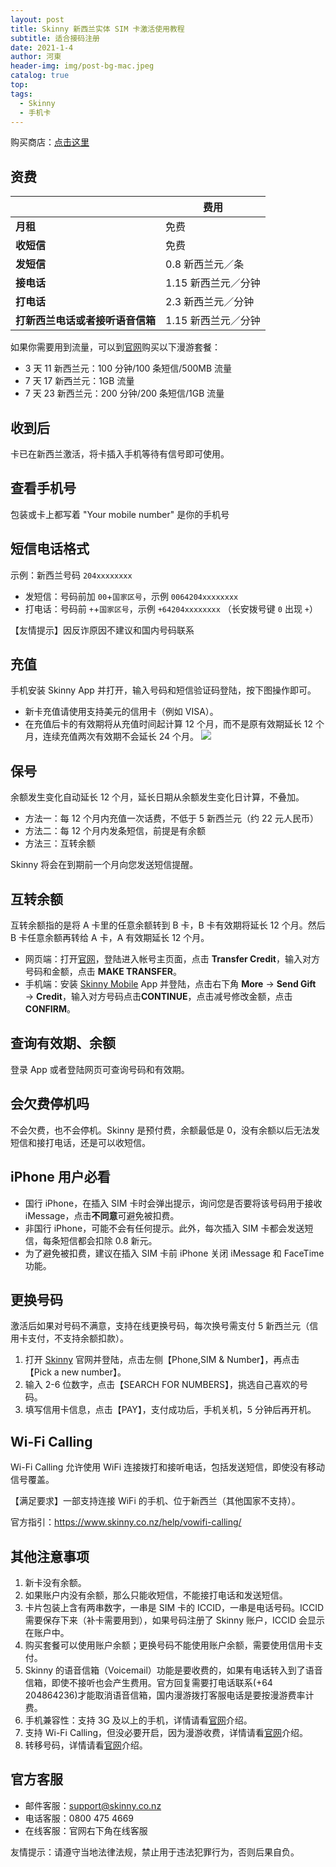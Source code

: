 ```yaml
---
layout: post
title: Skinny 新西兰实体 SIM 卡激活使用教程
subtitle: 适合接码注册
date: 2021-1-4
author: 河東
header-img: img/post-bg-mac.jpeg
catalog: true
top: 
tags:
  - Skinny
  - 手机卡
---
```



购买商店：[点击这里](https://t.me/GVStore)

## 资费

|  | 费用 |  
|---|---|
| **月租** | 免费 |  
| **收短信** | 免费 |
| **发短信** | 0.8 新西兰元／条 |
|  **接电话**| 1.15 新西兰元／分钟 |
| **打电话** | 2.3 新西兰元／分钟 |
| **打新西兰电话或者接听语音信箱** | 1.15 新西兰元／分钟 |

如果你需要用到流量，可以到[官网](https://www.skinny.co.nz/pricing/overseas-roaming/)购买以下漫游套餐：

- 3 天 11 新西兰元：100 分钟/100 条短信/500MB 流量  
- 7 天 17 新西兰元：1GB 流量
- 7 天 23 新西兰元：200 分钟/200 条短信/1GB 流量

## 收到后
卡已在新西兰激活，将卡插入手机等待有信号即可使用。

## 查看手机号

包装或卡上都写着 "Your mobile number" 是你的手机号

## 短信电话格式

示例：新西兰号码 `204xxxxxxxx`
- 发短信：号码前加 `00`+`国家区号`，示例 `0064204xxxxxxxx`
- 打电话：号码前 `+`+`国家区号`，示例 `+64204xxxxxxxx` （长安拨号键 `0` 出现 `+`）

【友情提示】因反诈原因不建议和国内号码联系

## 充值

手机安装 Skinny App 并打开，输入号码和短信验证码登陆，按下图操作即可。
- 新卡充值请使用支持美元的信用卡（例如 VISA）。
- 在充值后卡的有效期将从充值时间起计算 12 个月，而不是原有效期延长 12 个月，连续充值两次有效期不会延长 24 个月。
![](https://i.imgur.com/0f585rc.jpg)

## 保号
余额发生变化自动延长 12 个月，延长日期从余额发生变化日计算，不叠加。

- 方法一：每 12 个月内充值一次话费，不低于 5 新西兰元（约 22 元人民币）
- 方法二：每 12 个月内发条短信，前提是有余额
- 方法三：互转余额

Skinny 将会在到期前一个月向您发送短信提醒。

## 互转余额
互转余额指的是将 A 卡里的任意余额转到 B 卡，B 卡有效期将延长 12 个月。然后 B 卡任意余额再转给 A 卡，A 有效期延长 12 个月。

- 网页端：打开[官网](https://www.skinny.co.nz)，登陆进入帐号主页面，点击 **Transfer Credit**，输入对方号码和金额，点击 **MAKE TRANSFER**。  
- 手机端：安装 [Skinny Mobile](https://apps.apple.com/cn/app/skinny-mobile/id926099138) App 并登陆，点击右下角 **More** → **Send Gift** → **Credit**，输入对方号码点击**CONTINUE**，点击减号修改金额，点击 **CONFIRM**。 

## 查询有效期、余额
登录 App 或者登陆网页可查询号码和有效期。

## 会欠费停机吗
不会欠费，也不会停机。Skinny 是预付费，余额最低是 0，没有余额以后无法发短信和接打电话，还是可以收短信。

## iPhone 用户必看
- 国行 iPhone，在插入 SIM 卡时会弹出提示，询问您是否要将该号码用于接收 iMessage，点击**不同意**可避免被扣费。
- 非国行 iPhone，可能不会有任何提示。此外，每次插入 SIM 卡都会发送短信，每条短信都会扣除 0.8 新元。
- 为了避免被扣费，建议在插入 SIM 卡前 iPhone 关闭 iMessage 和 FaceTime 功能。

## 更换号码
激活后如果对号码不满意，支持在线更换号码，每次换号需支付 5 新西兰元（信用卡支付，不支持余额扣款）。

1. 打开 [Skinny](https://www.skinny.co.nz) 官网并登陆，点击左侧【Phone,SIM & Number】，再点击【Pick a new number】。
2. 输入 2-6 位数字，点击【SEARCH FOR NUMBERS】，挑选自己喜欢的号码。
3. 填写信用卡信息，点击【PAY】，支付成功后，手机关机，5 分钟后再开机。

## Wi-Fi Calling

Wi-Fi Calling 允许使用 WiFi 连接拨打和接听电话，包括发送短信，即使没有移动信号覆盖。

【满足要求】一部支持连接 WiFi 的手机、位于新西兰（其他国家不支持）。

官方指引：<https://www.skinny.co.nz/help/vowifi-calling/>

## 其他注意事项
1. 新卡没有余额。
2. 如果账户内没有余额，那么只能收短信，不能接打电话和发送短信。
3. 卡片包装上含有两串数字，一串是 SIM 卡的 ICCID，一串是电话号码。ICCID 需要保存下来（补卡需要用到），如果号码注册了 Skinny 账户，ICCID 会显示在账户中。
4. 购买套餐可以使用账户余额；更换号码不能使用账户余额，需要使用信用卡支付。
5. Skinny 的语音信箱（Voicemail）功能是要收费的，如果有电话转入到了语音信箱，即使不接听也会产生费用。官方回复需要打电话联系(+64 204864236)才能取消语音信箱，国内漫游拨打客服电话是要按漫游费率计费。
6. 手机兼容性：支持 3G 及以上的手机，详情请看[官网](https://www.skinny.co.nz/help/compatibility/)介绍。
7. 支持 Wi-Fi Calling，但没必要开启，因为漫游收费，详情请看[官网](https://www.skinny.co.nz/help/vowifi-calling)介绍。
8. 转移号码，详情请看[官网](https://signin.skinny.co.nz/?goto=https://www.skinny.co.nz/dashboard/phone-details/changenumber/)介绍。

## 官方客服
- 邮件客服：<support@skinny.co.nz>
- 电话客服：0800 475 4669
- 在线客服：官网右下角在线客服

友情提示：请遵守当地法律法规，禁止用于违法犯罪行为，否则后果自负。
